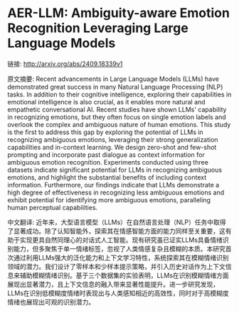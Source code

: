 # AER-LLM: Ambiguity-aware Emotion Recognition Leveraging Large Language Models

链接: http://arxiv.org/abs/2409.18339v1

原文摘要:
Recent advancements in Large Language Models (LLMs) have demonstrated great
success in many Natural Language Processing (NLP) tasks. In addition to their
cognitive intelligence, exploring their capabilities in emotional intelligence
is also crucial, as it enables more natural and empathetic conversational AI.
Recent studies have shown LLMs' capability in recognizing emotions, but they
often focus on single emotion labels and overlook the complex and ambiguous
nature of human emotions. This study is the first to address this gap by
exploring the potential of LLMs in recognizing ambiguous emotions, leveraging
their strong generalization capabilities and in-context learning. We design
zero-shot and few-shot prompting and incorporate past dialogue as context
information for ambiguous emotion recognition. Experiments conducted using
three datasets indicate significant potential for LLMs in recognizing ambiguous
emotions, and highlight the substantial benefits of including context
information. Furthermore, our findings indicate that LLMs demonstrate a high
degree of effectiveness in recognizing less ambiguous emotions and exhibit
potential for identifying more ambiguous emotions, paralleling human perceptual
capabilities.

中文翻译:
近年来，大型语言模型（LLMs）在自然语言处理（NLP）任务中取得了显著成功。除了认知智能外，探索其在情感智能方面的能力同样至关重要，这有助于实现更具自然同理心的对话式人工智能。现有研究虽已证实LLMs具备情绪识别能力，但多聚焦于单一情绪标签，忽视了人类情感复杂且模糊的本质。本研究首次通过利用LLMs强大的泛化能力和上下文学习特性，系统探索其在模糊情绪识别领域的潜力。我们设计了零样本和少样本提示策略，并引入历史对话作为上下文信息来辅助模糊情绪识别。基于三个数据集的实验表明，LLMs在识别模糊情绪方面展现出显著潜力，且上下文信息的融入带来显著性能提升。进一步研究发现，LLMs在识别低模糊度情绪时表现出与人类感知相近的高效性，同时对于高模糊度情绪也展现出可观的识别潜力。
